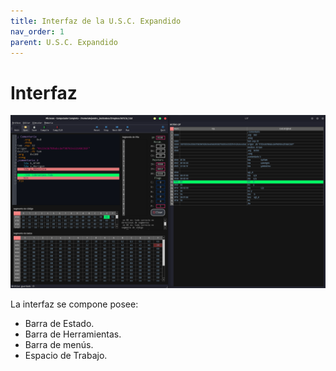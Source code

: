 ```yaml
---
title: Interfaz de la U.S.C. Expandido
nav_order: 1
parent: U.S.C. Expandido
---
```


# Interfaz

![Poster_UI](__img/poster.png?raw=true)

La interfaz se compone posee:
- Barra de Estado.
- Barra de Herramientas.
- Barra de menús.
- Espacio de Trabajo.